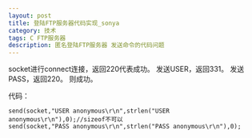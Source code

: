 ```yaml
---
layout: post
title: 登陆FTP服务器代码实现_sonya
category: 技术
tags: C FTP服务器
description: 匿名登陆FTP服务器 发送命令的代码问题
---
```



socket进行connect连接，返回220代表成功。
发送USER，返回331。
发送PASS，返回220。
则成功。

代码：
```
send(socket,"USER anonymous\r\n",strlen("USER anonymous\r\n"),0);//sizeof不可以
send(socket,"PASS anonymous\r\n",strlen("PASS anonymous\r\n"),0);
```